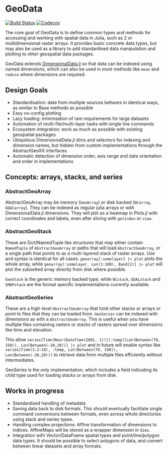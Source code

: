 # GeoData

[![Build Status](https://travis-ci.com/rafaqz/GeoData.jl.svg?branch=master)](https://travis-ci.com/rafaqz/GeoData.jl)
[![Codecov](https://codecov.io/gh/rafaqz/GeoData.jl/branch/master/graph/badge.svg)](https://codecov.io/gh/rafaqz/GeoData.jl)

The core goal of GeoData is to define common types and methods for accessing and 
working with spatial data in Julia, such as 2 or multidimensional raster arrays. 
It provides basic concrete data types, but may also be used as a library to add 
standardised data manipulation and plotting to other geospatial data packages.

GeoData extends
[DimensionalData.jl](https://github.com/rafaqz/DimensionalData.jl) so that data
can be indexed using named dimensions, which can also be used in most methods like
`mean` and `reduce` where dimensions are required.

## Design Goals

- Standardisation: data from multiple sources behaves in identical ways, as
  similar to Base methods as possible 
- Easy no-config plotting
- Lazy loading: minimisation of ram requirements for large datasets
- Automation of multi-file/multi-layer tasks with single line commands
- Ecosystem integration: work as much as possible with existing geospatial packages
- Ubiquitous DimensionalData.jl dims and selectors for indexing and dimension
  names, but hidden from custom implementations through the AbstractGeoXX interfaces.
- Automatic detection of dimension order, axis range and data orientation and
  order in implementations


## Concepts: arrays, stacks, and series

### AbstractGeoArray

AbstractGeoArray may be memory (`GeoArray`) or disk backed (`NCarray`,
`GDAlarray`). They can be indexed as regular julia arrays or with
DimensionalData.jl dimensions. They will plot as a heatmap in Plots.jl with correct
coordinates and labels, even after slicing with `getindex` or `view`.

### AbstractGeoStack

These are Dict/NamedTuple like structures that may either contain `NamedTuple`
of `AbstractGeoArray` or paths that will load `AbstractGeoArray`, or a single
path that points to as a multi-layered stack of raster arrays. Use and syntax is
identical for all cases. `geoarray[:somelayer] |> plot` plots the whole array,
while `geoarray[:somelayer, Lon(1:100), Band(2)] |> plot` will plot the
subsetted array directly from disk where possible. 

`GeoStack` is the generic memory backed type, while `NCstack`, `GDALstack` and
`SMAPstack` are the format specific implementations currently available.

### AbstractGeoSeries

These are a high-level `AbstractGeoArray` that hold other stacks or arrays or
point to files that they can be loaded from. `GeoSeries` can be indexed with
dimensions as with a `AbstractGeoArray`. This is useful when you have multiple
files containing rasters or stacks of rasters spread over dimensions like time
and elevation.

This allow `series[Time(Near(DateTime(2001, 1))][:temp][Lat(Between(70, 150)), Lon(Between(-20,20))]
|> plot` and in future will enable syntax like `series[Time(1:2:10), :temp,
Lat(Between(70, 150)), Lon(Between(-20,20))]` to retrieve data from multiple
files efficiently without intermediates.

GeoSeries is the only implementation, which includes a field indicating its
child type used for loading stacks or arrays from disk.



## Works in progress
- Standardised handling of metadata
- Saving data back to disk formats. This should eventually facilitate single
  command conversions between formats, even across whole directories using stack
  and series types.
- Handling complex projections: Affine transformation of dimensions to indices.
  AffineMaps will be stored as a wrapper dimension in `dims`.
- Integration with Vector/DataFrame spatial types and point/line/polygon data
  types. It should be possible to select polygons of data, and convert between
  linear datasets and array formats.
